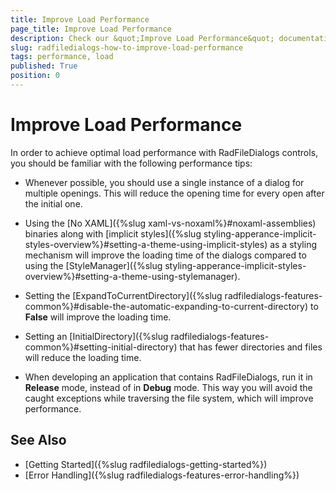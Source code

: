 ```yaml
---
title: Improve Load Performance
page_title: Improve Load Performance
description: Check our &quot;Improve Load Performance&quot; documentation article for the RadFileDialogs WPF control.
slug: radfiledialogs-how-to-improve-load-performance
tags: performance, load
published: True
position: 0
---
```


# Improve Load Performance

In order to achieve optimal load performance with RadFileDialogs controls, you should be familiar with the following performance tips:

* Whenever possible, you should use a single instance of a dialog for multiple openings. This will reduce the opening time for every open after the initial one.

* Using the [No XAML]({%slug xaml-vs-noxaml%}#noxaml-assemblies) binaries along with [implicit styles]({%slug styling-apperance-implicit-styles-overview%}#setting-a-theme-using-implicit-styles) as a styling mechanism will improve the loading time of the dialogs compared to using the [StyleManager]({%slug styling-apperance-implicit-styles-overview%}#setting-a-theme-using-stylemanager).

* Setting the [ExpandToCurrentDirectory]({%slug radfiledialogs-features-common%}#disable-the-automatic-expanding-to-current-directory) to __False__ will improve the loading time.

* Setting an [InitialDirectory]({%slug radfiledialogs-features-common%}#setting-initial-directory) that has fewer directories and files will reduce the loading time.

* When developing an application that contains RadFileDialogs, run it in __Release__ mode, instead of in __Debug__ mode. This way you will avoid the caught exceptions while traversing the file system, which will improve performance.
            
## See Also

 * [Getting Started]({%slug radfiledialogs-getting-started%})
 * [Error Handling]({%slug radfiledialogs-features-error-handling%})